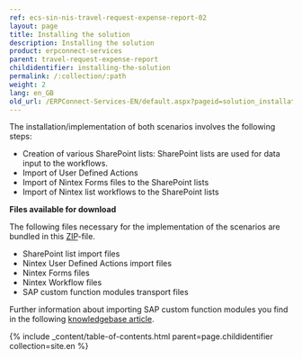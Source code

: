 ```yaml
---
ref: ecs-sin-nis-travel-request-expense-report-02
layout: page
title: Installing the solution
description: Installing the solution
product: erpconnect-services
parent: travel-request-expense-report
childidentifier: installing-the-solution
permalink: /:collection/:path
weight: 2
lang: en_GB
old_url: /ERPConnect-Services-EN/default.aspx?pageid=solution_installation
---
```


The installation/implementation of both scenarios involves the following steps:

- Creation of various SharePoint lists: SharePoint lists are used for data input to the workflows.  
- Import of User Defined Actions   
- Import of Nintex Forms files to the SharePoint lists
- Import of Nintex list workflows to the SharePoint lists

**Files available for download**

The following files necessary for the implementation of the scenarios are bundled in this [ZIP](https://cdn-files.theobald-software.com/help/TravelScenarioFiles.zip)-file. 

- SharePoint list import files
- Nintex User Defined Actions import files
- Nintex Forms files 
- Nintex Workflow files
- SAP custom function modules transport files 

Further information about importing SAP custom function modules you find in the following [knowledgebase article](https://my.theobald-software.com/index.php?/Knowledgebase/Article/View/68/0/how-to-import-an-sap-transport-request-with-the-transport-management-system-stms).  

{% include _content/table-of-contents.html parent=page.childidentifier collection=site.en %}